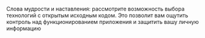 Слова мудрости и наставления: рассмотрите возможность выбора технологий с открытым исходным кодом. Это позволит вам ощутить контроль над функционированием приложения и защитить вашу личную информацию
